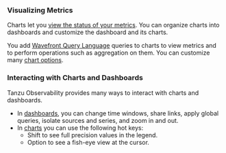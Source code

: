### Visualizing Metrics

Charts let you [view the status of your metrics](ui_examine_data.html). You can organize charts into dashboards and customize the dashboard and its charts.

You add [Wavefront Query Language](https://docs.wavefront.com/query_language_getting_started.html) queries to charts to view metrics and to perform operations such as aggregation on them. You can customize many [chart options](http://docs.wavefront.com/ui_chart_reference.html).

### Interacting with Charts and Dashboards

Tanzu Observability provides many ways to interact with charts and dashboards.
* In [dashboards](ui_dashboards.html), you can change time windows, share links, apply global queries, isolate sources and series, and zoom in and out.
* In [charts](ui_charts.html) you can use the following hot keys:
  - Shift to see full precision values in the legend.
  - Option to see a fish-eye view at the cursor.
